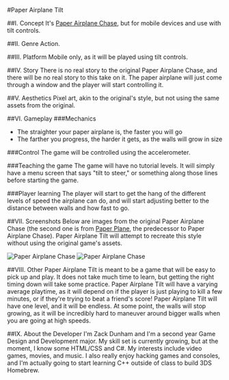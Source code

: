 #Paper Airplane Tilt

##I. Concept
It's [Paper Airplane Chase](http://www.nintendo.com/games/detail/imYTCK6u4ZIsVzr4M0rWuc653FfakqL3), but for mobile devices and use with tilt controls.

##II. Genre
Action.

##III. Platform
Mobile only, as it will be played using tilt controls.

##IV. Story
There is no real story to the original Paper Airplane Chase, and there will be no real story to this take on it. The paper airplane will just come through a window and the player will start controlling it.

##V. Aesthetics
Pixel art, akin to the original's style, but not using the same assets from the original.

##VI. Gameplay
###Mechanics
* The straighter your paper airplane is, the faster you will go
* The farther you progress, the harder it gets, as the walls will grow in size

###Control
The game will be controlled using the accelerometer.

###Teaching the game
The game will have no tutorial levels. It will simply have a menu screen that says "tilt to steer," or something along those lines before starting the game.

###Player learning
The player will start to get the hang of the different levels of speed the airplane can do, and will start adjusting better to the distance between walls and how fast to go.

##VII. Screenshots
Below are images from the original Paper Airplane Chase (the second one is from [Paper Plane](https://www.mariowiki.com/Paper_Plane_(minigame)), the predecessor to Paper Airplane Chase).
Paper Airplane Tilt will attempt to recreate this style without using the original game's assets.

![Paper Airplane Chase](http://assets2.ignimgs.com/2008/12/16/paper-airplane-screens-20081216010757532-2683650_160w.jpg)
![Paper Airplane Chase](http://puu.sh/xCgVf.png)

##VIII. Other
Paper Airplane Tilt is meant to be a game that will be easy to pick up and play. It does not take much time to learn, but getting the right timing down will take some practice.
Paper Airplane Tilt will have a varying average playtime, as it will depend on if the player is just playing to kill a few minutes, or if they're trying to beat a friend's score!
Paper Airplane Tilt will have one level, and it will be endless. At some point, the walls will stop growing, as it will be incredibly hard to maneuver around bigger walls when you are going at high speeds.

##IX. About the Developer
I'm Zack Dunham and I'm a second year Game Design and Development major. My skill set is currently growing, but at the moment, I know some HTML/CSS and C#.
My interests include video games, movies, and music. I also really enjoy hacking games and consoles, and I'm actually going to start learning C++ outside of class to build 3DS Homebrew. 